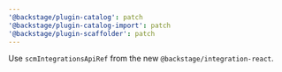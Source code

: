 ```yaml
---
'@backstage/plugin-catalog': patch
'@backstage/plugin-catalog-import': patch
'@backstage/plugin-scaffolder': patch
---
```


Use `scmIntegrationsApiRef` from the new `@backstage/integration-react`.
